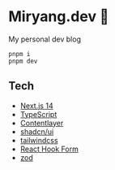 # Miryang.dev 🖤

My personal dev blog

```
pnpm i
pnpm dev
```

## Tech

- [Next.js 14](https://nextjs.org/)
- [TypeScript](https://www.typescriptlang.org/ko/)
- [Contentlayer](https://github.com/contentlayerdev/contentlayer)
- [shadcn/ui](https://ui.shadcn.com/)
- [tailwindcss](https://tailwindcss.com/)
- [React Hook Form](https://react-hook-form.com/)
- [zod](https://zod.dev/)